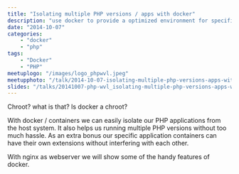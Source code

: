 ```yaml
---
title: "Isolating multiple PHP versions / apps with docker"
description: "use docker to provide a optimized environment for specific apps"
date: "2014-10-07"
categories:
    - "docker"
    - "php"
tags:
    - "Docker"
    - "PHP"
meetuplogo: "/images/logo_phpwvl.jpeg"
meetupphoto: "/talk/2014-10-07-isolating-multiple-php-versions-apps-with-docker/highres_418900122.jpeg"
slides: "/talks/20141007-php-wvl_isolating-multiple-php-versions-apps-with-docker/"
---
```


Chroot? what is that? Is docker a chroot?

With docker / containers we can easily isolate our PHP applications from the
host system. It also helps us running multiple PHP versions without too much
hassle. As an extra bonus our specific application containers can have their
own extensions without interfering with each other.

With nginx as webserver we will show some of the handy features of docker.
